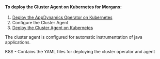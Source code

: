 #### To deploy the Cluster Agent on Kubernetes for Morgans:
1. [Deploy the AppDynamics Operator on Kubernetes](Deploy_K8S_Operator.md)
3. Configure the Cluster Agent
4. [Deploy the Cluster Agent on Kubernetes](Deploy_K8S_Agent.md)

The cluster agent is configured for automatic instrumentation of java applications.

K8S - Contains the YAML files for deploying the cluster operator and agent



